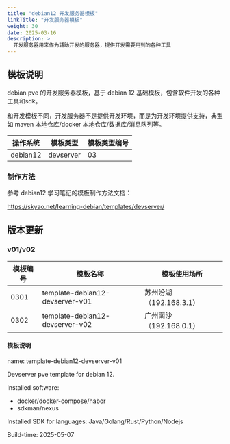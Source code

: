 ```yaml
---
title: "debian12 开发服务器模板"
linkTitle: "开发服务器模板"
weight: 30
date: 2025-03-16
description: >
  开发服务器用来作为辅助开发的服务器，提供开发需要用到的各种工具
---
```


## 模板说明

debian pve 的开发服务器模板，基于 debian 12 基础模板，包含软件开发的各种工具和sdk。

和开发模板不同，开发服务器不是提供开发环境，而是为开发环境提供支持，典型如 maven 本地仓库/docker 本地仓库/数据库/消息队列等。

| 操作系统 | 模板类型 | 模板类型编号 |  
| -------- | -------- | -------- | 
| debian12 | devserver | 03 | 

### 制作方法

参考 debian12 学习笔记的模板制作方法文档：

https://skyao.net/learning-debian/templates/devserver/ 

## 版本更新

### v01/v02

| 模板编号 | 模板名称 | 模板使用场所 |
|  -------- | -------- | -------- |
| 0301 | template-debian12-devserver-v01 | 苏州汾湖（192.168.3.1） |
| 0302 | template-debian12-devserver-v02 | 广州南沙（192.168.0.1） |

#### 模板说明

name: template-debian12-devserver-v01

Devserver pve template for debian 12.

Installed software:

- docker/docker-compose/habor
- sdkman/nexus

Installed SDK for languages: Java/Golang/Rust/Python/Nodejs

Build-time: 2025-05-07


